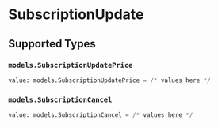 # SubscriptionUpdate


## Supported Types

### `models.SubscriptionUpdatePrice`

```python
value: models.SubscriptionUpdatePrice = /* values here */
```

### `models.SubscriptionCancel`

```python
value: models.SubscriptionCancel = /* values here */
```

